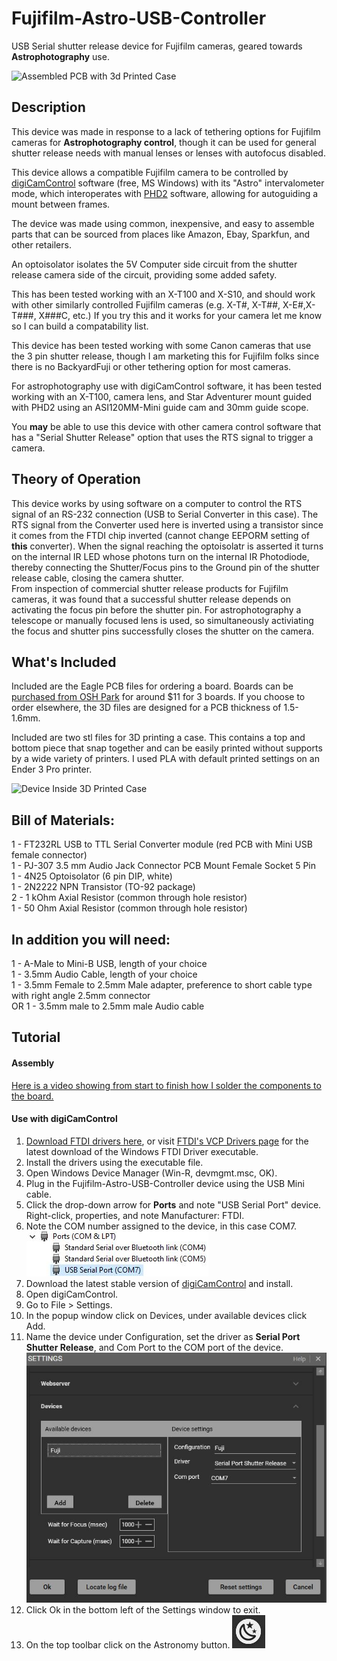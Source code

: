 # Fujifilm-Astro-USB-Controller

USB Serial shutter release device for Fujifilm cameras, geared towards **Astrophotography** use.

![Assembled PCB with 3d Printed Case](https://github.com/jconenna/Fujifilm-USB-Shutter-Release/blob/main/Image_1.jpg?raw=true)


## Description
This device was made in response to a lack of tethering options for Fujifilm cameras for **Astrophotography control**, though it can be used for general shutter release needs with manual lenses or lenses with autofocus disabled.</br>

This device allows a compatible Fujifilm camera to be controlled by [digiCamControl](http://digicamcontrol.com/) software (free, MS Windows) with its "Astro" intervalometer mode, which interoperates with [PHD2](https://openphdguiding.org/) software, allowing for autoguiding a mount between frames.</br>

The device was made using common, inexpensive, and easy to assemble parts that can be sourced from places like Amazon, Ebay, Sparkfun, and other retailers.</br>

An optoisolator isolates the 5V Computer side circuit from the shutter release camera side of the circuit, providing some added safety.</br>

This has been tested working with an X-T100 and X-S10, and should work with other similarly controlled Fujifilm cameras (e.g. X-T#, X-T##, X-E#,X-T###, X###C, etc.) If you try this and it works for your camera let me know so I can build a compatability list.</br>

This device has been tested working with some Canon cameras that use the 3 pin shutter release, though I am marketing this for Fujifilm folks since there is no BackyardFuji or other tethering option for most cameras.</br>

For astrophotography use with digiCamControl software, it has been tested working with an X-T100, camera lens, and Star Adventurer mount guided with PHD2 using an ASI120MM-Mini guide cam and 30mm guide scope.</br>

You **may** be able to use this device with other camera control software that has a "Serial Shutter Release" option that uses the RTS signal to trigger a camera. </br>

## Theory of Operation
This device works by using software on a computer to control the RTS signal of an RS-232 connection (USB to Serial Converter in this case). The RTS signal from the Converter used here is inverted using a transistor since it comes from the FTDI chip inverted (cannot change EEPORM setting of **this** converter). When the signal reaching the optoisolatr is asserted it turns on the internal IR LED whose photons turn on the internal IR Photodiode, thereby connecting the Shutter/Focus pins to the Ground pin of the shutter release cable, closing the camera shutter.</br>
From inspection of commercial shutter release products for Fujifilm cameras, it was found that a successful shutter release depends on activating the focus pin before the shutter pin. For astrophotography a telescope or manually focused lens is used, so simultaneously activiating the focus and shutter pins successfully closes the shutter on the camera.</br> 






## What's Included
Included are the Eagle PCB files for ordering a board. Boards can be [purchased from OSH Park](https://oshpark.com/shared_projects/9drAsv7N) for around $11 for 3 boards. If you choose to order elsewhere, the 3D files are designed for a PCB thickness of 1.5-1.6mm.

Included are two stl files for 3D printing a case. This contains a top and bottom piece that snap together and can be easily printed without supports by a wide variety of printers. I used PLA with default printed settings on an Ender 3 Pro printer. 

![Device Inside 3D Printed Case](https://github.com/jconenna/Fujifilm-USB-Shutter-Release/blob/main/Image_2.jpg?raw=true)

## Bill of Materials:
1 - FT232RL USB to TTL Serial Converter module (red PCB with Mini USB female connector)<br/>
1 - PJ-307 3.5 mm Audio Jack Connector PCB Mount Female Socket 5 Pin<br/>
1 - 4N25 Optoisolator (6 pin DIP, white)<br/>
1 - 2N2222 NPN Transistor (TO-92 package)<br/>
2 - 1 kOhm Axial Resistor (common through hole resistor)<br/>
1 - 50 Ohm Axial Resistor (common through hole resistor)<br/>

## In addition you will need:
1 - A-Male to Mini-B USB, length of your choice<br/>
1 - 3.5mm Audio Cable, length of your choice<br/>
1 - 3.5mm Female to 2.5mm Male adapter, preference to short cable type with right angle 2.5mm connector<br/>
OR 1 - 3.5mm male to 2.5mm male Audio cable<br/>

## Tutorial

#### Assembly

[Here is a video showing from start to finish how I solder the components to the board.](https://youtu.be/rFp3plmKMuA)

#### Use with digiCamControl

1. [Download FTDI drivers here](https://cdn.sparkfun.com/assets/learn_tutorials/7/4/CDM21228_Setup.exe), or visit [FTDI's VCP Drivers page](https://ftdichip.com/drivers/) for the latest download of the Windows FTDI Driver executable.
2. Install the drivers using the executable file.
3. Open Windows Device Manager (Win-R, devmgmt.msc, OK).
4. Plug in the Fujifilm-Astro-USB-Controller device using the USB Mini cable.
5. Click the drop-down arrow for **Ports** and note "USB Serial Port" device. Right-click, properties, and note Manufacturer: FTDI. 
6. Note the COM number assigned to the device, in this case COM7.</br>
![COM Port](https://github.com/jconenna/Fujifilm-Astro-USB-Controller/blob/main/digiCamControl_Turorial/capture_1.JPG?raw=true)
7. Download the latest stable version of [digiCamControl](http://digicamcontrol.com/download) and install.
8. Open digiCamControl.
9. Go to File > Settings.
10. In the popup window click on Devices, under available devices click Add.
11. Name the device under Configuration, set the driver as **Serial Port Shutter Release**, and Com Port to the COM port of the device.</br>
![Device Setup](https://github.com/jconenna/Fujifilm-Astro-USB-Controller/blob/main/digiCamControl_Turorial/capture_2.JPG?raw=true)
12. Click Ok in the bottom left of the Settings window to exit.
13. On the top toolbar click on the Astronomy button.
![Astronomy Button](https://github.com/jconenna/Fujifilm-Astro-USB-Controller/blob/main/digiCamControl_Turorial/capture_3.JPG?raw=true)

